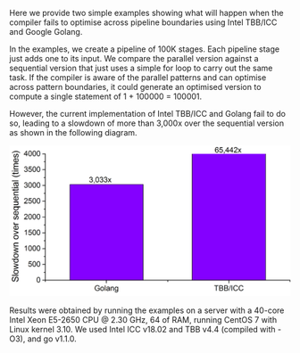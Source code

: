 Here we provide two simple examples showing what will happen when the compiler fails to optimise across pipeline boundaries using Intel TBB/ICC and Google Golang. 

In the examples, we create a pipeline of 100K stages. Each pipeline stage just adds one to its input. We compare the parallel version against a sequential version that just uses a simple for loop to carry out the same task. If the compiler is aware of the parallel patterns and can optimise across pattern boundaries, it could generate an optimised version to compute a single statement of 1 + 100000 = 100001. 

However, the current implementation of Intel TBB/ICC and Golang fail to do so, leading to a 
slowdown of more than 3,000x over the sequential version as shown in the following diagram. 


![Alt text](/results.png?raw=true "Result Diagram")



Results were obtained by running the examples on a server with a 40-core Intel Xeon E5-2650 CPU @ 2.30 GHz, 64 of RAM, running CentOS 7 with Linux kernel 3.10. We used Intel ICC v18.02 and TBB v4.4 (compiled with -O3), and go v1.1.0.
